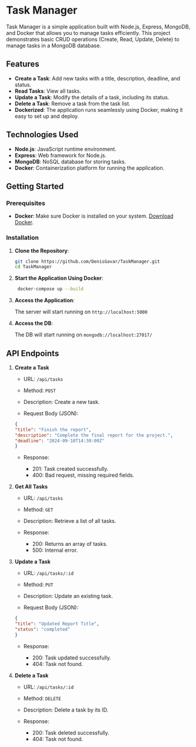 # Task Manager

Task Manager is a simple application built with Node.js, Express, MongoDB, and Docker that allows you to manage tasks efficiently. This project demonstrates basic CRUD operations (Create, Read, Update, Delete) to manage tasks in a MongoDB database.

## Features

- **Create a Task**: Add new tasks with a title, description, deadline, and status.
- **Read Tasks**: View all tasks.
- **Update a Task**: Modify the details of a task, including its status.
- **Delete a Task**: Remove a task from the task list.
- **Dockerized**: The application runs seamlessly using Docker, making it easy to set up and deploy.

## Technologies Used

- **Node.js**: JavaScript runtime environment.
- **Express**: Web framework for Node.js.
- **MongoDB**: NoSQL database for storing tasks.
- **Docker**: Containerization platform for running the application.

## Getting Started

### Prerequisites

- **Docker**: Make sure Docker is installed on your system. [Download Docker](https://www.docker.com/products/docker-desktop).

### Installation

1. **Clone the Repository**:

   ```bash
   git clone https://github.com/DenisGavar/TaskManager.git
   cd TaskManager
    ```

2. **Start the Application Using Docker**:

   ```bash
    docker-compose up --build
    ```

3. **Access the Application**:

    The server will start running on `http://localhost:5000`

4. **Access the DB**:

    The DB will start running on `mongodb://localhost:27017/`

## API Endpoints
1. **Create a Task**
    * URL: `/api/tasks`

    * Method: `POST`

    * Description: Create a new task.

    * Request Body (JSON):

    ```json
    {
    "title": "Finish the report",
    "description": "Complete the final report for the project.",
    "deadline": "2024-09-10T14:30:00Z"
    }
    ```

    * Response:

        * 201: Task created successfully.
        * 400: Bad request, missing required fields.

2. **Get All Tasks**
    * URL: `/api/tasks`

    * Method: `GET`

    * Description: Retrieve a list of all tasks.

    * Response:

        * 200: Returns an array of tasks.
        * 500: Internal error.

3. **Update a Task**
    * URL: `/api/tasks/:id`

    * Method: `PUT`

    * Description: Update an existing task.

    * Request Body (JSON):

    ```json
    {
    "title": "Updated Report Title",
    "status": "completed"
    }
    ```

    * Response:

        * 200: Task updated successfully.
        * 404: Task not found.

4. **Delete a Task**
    * URL: `/api/tasks/:id`

    * Method: `DELETE`

    * Description: Delete a task by its ID.

    * Response:

        * 200: Task deleted successfully.
        * 404: Task not found.
